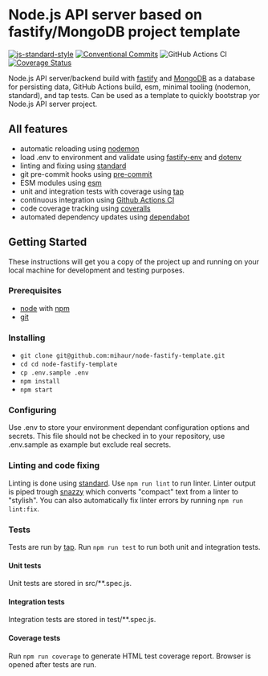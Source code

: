 # Node.js API server based on fastify/MongoDB project template

[![js-standard-style][standard-image]][standard-url]
[![Conventional Commits][conventional-commits-image]][conventional-commits-url]
![GitHub Actions CI][github-action-nodejs-ci-url]
[![Coverage Status][coveralls-badge-url]][coveralls-repo-url]

Node.js API server/backend build with [fastify][fastify-site-url] and [MongoDB][mongodb-uri] as a database for persisting data, GitHub Actions build, esm, minimal tooling (nodemon, standard), and tap tests. Can be used as a template to quickly bootstrap yor Node.js API server project.

## All features
* automatic reloading using [nodemon][nodemon-url]
* load .env to environment and validate using [fastify-env][fastify-env-url] and [dotenv][dotenv-url]
* linting and fixing using [standard][standard-url]
* git pre-commit hooks using [pre-commit][pre-commit-url]
* ESM modules using [esm][esm-url]
* unit and integration tests with coverage using [tap][tap-url]
* continuous integration using [Github Actions CI][github-actions-url]
* code coverage tracking using [coveralls][coveralls-url]
* automated dependency updates using [dependabot][dependabot-url]

## Getting Started

These instructions will get you a copy of the project up and running on your local machine for development and testing purposes.

### Prerequisites

* [node][node-url] with [npm][npm-url]
* [git][git-book-url]

### Installing

* `git clone git@github.com:mihaur/node-fastify-template.git`
* `cd cd node-fastify-template`
* `cp .env.sample .env`
* `npm install`
* `npm start`

### Configuring

Use .env to store your environment dependant configuration options and secrets. This file should not be checked in to your repository, use .env.sample as example but exclude real secrets.

### Linting and code fixing

Linting is done using [standard][standard-url]. Use `npm run lint` to run linter. Linter output is piped trough [snazzy][snazzy-url] which converts "compact" text from a linter to "stylish". You can also automatically fix linter errors by running `npm run lint:fix`.

### Tests

Tests are run by [tap][tap-url]. Run `npm run test` to run both unit and integration tests. 

#### Unit tests
Unit tests are stored in src/**.spec.js.

#### Integration tests
Integration tests are stored in test/**.spec.js.

#### Coverage tests
Run `npm run coverage` to generate HTML test coverage report. Browser is opened after tests are run.

[conventional-commits-image]: https://img.shields.io/badge/Conventional%20Commits-1.0.0-yellow.svg
[conventional-commits-url]: https://conventionalcommits.org/
[coveralls-url]: https://coveralls.io/
[coveralls-repo-url]: https://coveralls.io/github/mihaur/node-fastify-template?branch=master
[coveralls-badge-url]: https://coveralls.io/repos/github/mihaur/node-fastify-template/badge.svg?branch=master
[dependabot-url]: https://dependabot.com/
[dotenv-url]: https://github.com/motdotla/dotenv
[esm-url]: https://github.com/standard-things/esm
[fastify-url]: https://github.com/fastify/fastify
[fastify-site-url]: fastify.io/
[fastify-env-url]: https://github.com/fastify/fastify-env
[git-book-url]: https://git-scm.com/book/en/v2/Getting-Started-Installing-Git
[github-action-nodejs-ci-url]: https://github.com/mihaur/node-fastify-template/workflows/Node.JS%20CI/badge.svg
[github-actions-url]: https://github.com/features/actions
[jsdoc-url]: https://devdocs.io/
[tap-url]: https://node-tap.org/
[node-doc-url]: https://nodejs.org/en/docs/guides/debugging-getting-started/
[node-url]: https://nodejs.org/en/
[nodemon-url]: https://nodemon.io/
[npm-url]: https://www.npmjs.com/
[mongodb-uri]: https://www.mongodb.com/
[snazzy-url]: https://github.com/standard/snazzy
[standard-image]: https://img.shields.io/badge/code%20style-standard-brightgreen.svg
[standard-url]: http://standardjs.com/
[pre-commit-url]: https://github.com/observing/pre-commit

